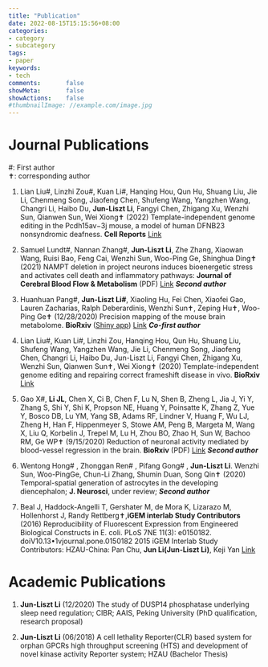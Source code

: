 ```yaml
---
title: "Publication"
date: 2022-08-15T15:15:56+08:00
categories:
- category
- subcategory
tags:
- paper
keywords:
- tech
comments:       false
showMeta:       false
showActions:    false
#thumbnailImage: //example.com/image.jpg
---
```




# Journal Publications

#: First author\
✝: corresponding author


1. Lian Liu#, Linzhi Zou#, Kuan Li#, Hanqing Hou, Qun Hu, Shuang Liu, Jie Li, Chenmeng Song, Jiaofeng Chen, Shufeng Wang, Yangzhen Wang, Changri Li, Haibo Du, **Jun-Liszt Li**, Fangyi Chen, Zhigang Xu, Wenzhi Sun, Qianwen Sun, Wei Xiong✝ (2022) Template-independent genome editing in the Pcdh15av−3j mouse, a model of human DFNB23 nonsyndromic deafness. **Cell Reports** [Link](https://www.cell.com/cell-reports/fulltext/S2211-1247(22)00859-2)

2. Samuel Lundt#, Nannan Zhang#, **Jun-Liszt Li**, Zhe Zhang, Xiaowan Wang, Ruisi Bao, Feng Cai, Wenzhi Sun, Woo-Ping Ge, Shinghua Ding✝ (2021) NAMPT deletion in project neurons induces bioenergetic stress and activates cell death and inflammatory pathways: **Journal of Cerebral Blood Flow & Metabolism** (PDF) [Link](https://journals.sagepub.com/doi/10.1177/0271678X21992625?icid=int.sj-abstract.citing-articles.2)  _**Second author**_

3. Huanhuan Pang#, **Jun-Liszt Li#**, Xiaoling Hu, Fei Chen, Xiaofei Gao, Lauren Zacharias, Ralph Deberardinis, Wenzhi Sun✝, Zeping Hu✝, Woo-Ping Ge✝ (12/28/2020) Precision mapping of the mouse brain metabolome. **BioRxiv** ([Shiny app](https://leoj.shinyapps.io/BSMAv1_updated/)) [Link](https://www.biorxiv.org/content/10.1101/2020.12.28.424544v1.full)  _**Co-first author**_

4. Lian Liu#, Kuan Li#, Linzhi Zou, Hanqing Hou, Qun Hu, Shuang Liu, Shufeng Wang, Yangzhen Wang, Jie Li, Chenmeng Song, Jiaofeng Chen, Changri Li, Haibo Du, Jun-Liszt Li, Fangyi Chen, Zhigang Xu, Wenzhi Sun, Qianwen Sun✝, Wei Xiong✝ (2020) Template-independent genome editing and repairing correct frameshift disease in vivo​. **BioRxiv** [Link](https://www.biorxiv.org/content/10.1101/2020.11.13.381160v1.abstract) 

5. Gao X#, **Li JL**, Chen X, Ci B, Chen F, Lu N, Shen B, Zheng L, Jia J, Yi Y, Zhang S, Shi Y, Shi K, Propson NE, Huang Y, Poinsatte K, Zhang Z, Yue Y, Bosco DB, Lu YM, Yang SB, Adams RF, Lindner V, Huang F, Wu LJ, Zheng H, Han F, Hippenmeyer S, Stowe AM, Peng B, Margeta M, Wang X, Liu Q, Korbelin J, Trepel M, Lu H, Zhou BO, Zhao H, Sun W, Bachoo RM, Ge WP✝ (9/15/2020) Reduction of neuronal activity mediated by blood-vessel regression in the brain. **BioRxiv** (PDF) [Link](https://www.biorxiv.org/content/10.1101/2020.09.15.262782v1) _**Second author**_

6. Wentong Hong# , Zhonggan Ren# , Pifang Gong# , **Jun-Liszt Li**. Wenzhi Sun, Woo-PingGe, Chun-Li Zhang, Shumin Duan, Song Qin✝ (2020) Temporal-spatial generation of astrocytes in the developing diencephalon; **J. Neurosci**, under review; _**Second author**_

7. Beal J, Haddock-Angelli T, Gershater M, de Mora K, Lizarazo M, Hollenhorst J, Randy Rettberg✝,**iGEM interlab Study Contributors** (2016) Reproducibility of Fluorescent Expression from Engineered Biological Constructs in E. coli. PLoS 7NE 11(3): e0150182. doiV10.13•1vjournal.pone.0150182 2015 iGEM Interlab Study Contributors: HZAU-China: Pan Chu, **Jun Li(Jun-Liszt Li)**, Keji Yan [Link](https://journals.plos.org/plosone/article?id=10.1371/journal.pone.0150182)
 

# Academic Publications

1. **Jun-Liszt Li** (12/2020) The study of DUSP14 phosphatase underlying sleep need regulation; CIBR; AAIS, Peking University (PhD qualification, research proposal)

2. **Jun-Liszt Li** (06/2018) A cell lethality Reporter(CLR) based system for orphan GPCRs high throughput screening (HTS) and development of novel kinase activity Reporter system; HZAU (Bachelor Thesis)
